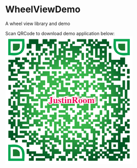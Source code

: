 # WheelViewDemo
A wheel view library and demo


Scan QRCode to download demo application below:
![](/output/wheel_view_demo_qr_code.png)
